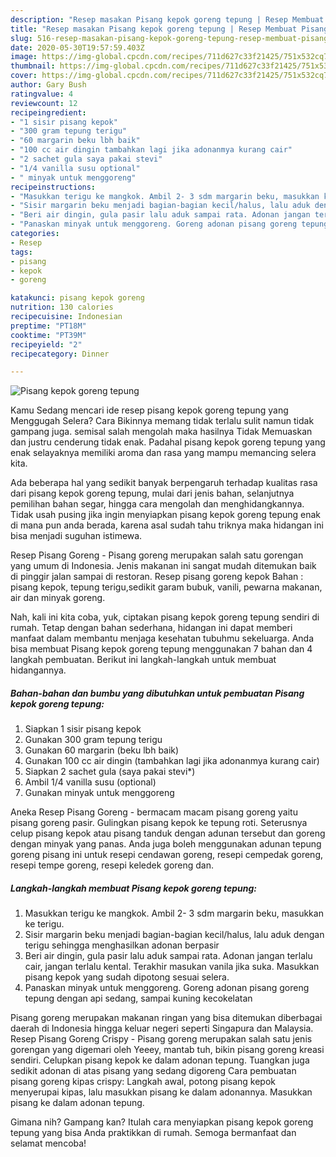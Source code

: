 ```yaml
---
description: "Resep masakan Pisang kepok goreng tepung | Resep Membuat Pisang kepok goreng tepung Yang Enak Dan Mudah"
title: "Resep masakan Pisang kepok goreng tepung | Resep Membuat Pisang kepok goreng tepung Yang Enak Dan Mudah"
slug: 516-resep-masakan-pisang-kepok-goreng-tepung-resep-membuat-pisang-kepok-goreng-tepung-yang-enak-dan-mudah
date: 2020-05-30T19:57:59.403Z
image: https://img-global.cpcdn.com/recipes/711d627c33f21425/751x532cq70/pisang-kepok-goreng-tepung-foto-resep-utama.jpg
thumbnail: https://img-global.cpcdn.com/recipes/711d627c33f21425/751x532cq70/pisang-kepok-goreng-tepung-foto-resep-utama.jpg
cover: https://img-global.cpcdn.com/recipes/711d627c33f21425/751x532cq70/pisang-kepok-goreng-tepung-foto-resep-utama.jpg
author: Gary Bush
ratingvalue: 4
reviewcount: 12
recipeingredient:
- "1 sisir pisang kepok"
- "300 gram tepung terigu"
- "60 margarin beku lbh baik"
- "100 cc air dingin tambahkan lagi jika adonanmya kurang cair"
- "2 sachet gula saya pakai stevi"
- "1/4 vanilla susu optional"
- " minyak untuk menggoreng"
recipeinstructions:
- "Masukkan terigu ke mangkok. Ambil 2- 3 sdm margarin beku, masukkan ke terigu."
- "Sisir margarin beku menjadi bagian-bagian kecil/halus, lalu aduk dengan terigu sehingga menghasilkan adonan berpasir"
- "Beri air dingin, gula pasir lalu aduk sampai rata. Adonan jangan terlalu cair, jangan terlalu kental. Terakhir masukan vanila jika suka. Masukkan pisang kepok yang sudah dipotong sesuai selera."
- "Panaskan minyak untuk menggoreng. Goreng adonan pisang goreng tepung dengan api sedang, sampai kuning kecokelatan"
categories:
- Resep
tags:
- pisang
- kepok
- goreng

katakunci: pisang kepok goreng 
nutrition: 130 calories
recipecuisine: Indonesian
preptime: "PT18M"
cooktime: "PT39M"
recipeyield: "2"
recipecategory: Dinner

---
```



![Pisang kepok goreng tepung](https://img-global.cpcdn.com/recipes/711d627c33f21425/751x532cq70/pisang-kepok-goreng-tepung-foto-resep-utama.jpg)

Kamu Sedang mencari ide resep pisang kepok goreng tepung yang Menggugah Selera? Cara Bikinnya memang tidak terlalu sulit namun tidak gampang juga. semisal salah mengolah maka hasilnya Tidak Memuaskan dan justru cenderung tidak enak. Padahal pisang kepok goreng tepung yang enak selayaknya memiliki aroma dan rasa yang mampu memancing selera kita.

Ada beberapa hal yang sedikit banyak berpengaruh terhadap kualitas rasa dari pisang kepok goreng tepung, mulai dari jenis bahan, selanjutnya pemilihan bahan segar, hingga cara mengolah dan menghidangkannya. Tidak usah pusing jika ingin menyiapkan pisang kepok goreng tepung enak di mana pun anda berada, karena asal sudah tahu triknya maka hidangan ini bisa menjadi suguhan istimewa.

Resep Pisang Goreng - Pisang goreng merupakan salah satu gorengan yang umum di Indonesia. Jenis makanan ini sangat mudah ditemukan baik di pinggir jalan sampai di restoran. Resep pisang goreng kepok Bahan : pisang kepok, tepung terigu,sedikit garam bubuk, vanili, pewarna makanan, air dan minyak goreng.


Nah, kali ini kita coba, yuk, ciptakan pisang kepok goreng tepung sendiri di rumah. Tetap dengan bahan sederhana, hidangan ini dapat memberi manfaat dalam membantu menjaga kesehatan tubuhmu sekeluarga. Anda bisa membuat Pisang kepok goreng tepung menggunakan 7 bahan dan 4 langkah pembuatan. Berikut ini langkah-langkah untuk membuat hidangannya.

<!--inarticleads1-->

##### Bahan-bahan dan bumbu yang dibutuhkan untuk pembuatan Pisang kepok goreng tepung:

1. Siapkan 1 sisir pisang kepok
1. Gunakan 300 gram tepung terigu
1. Gunakan 60 margarin (beku lbh baik)
1. Gunakan 100 cc air dingin (tambahkan lagi jika adonanmya kurang cair)
1. Siapkan 2 sachet gula (saya pakai stevi*)
1. Ambil 1/4 vanilla susu (optional)
1. Gunakan  minyak untuk menggoreng


Aneka Resep Pisang Goreng - bermacam macam pisang goreng yaitu pisang goreng pasir. Gulingkan pisang kepok ke tepung roti. Seterusnya celup pisang kepok atau pisang tanduk dengan adunan tersebut dan goreng dengan minyak yang panas. Anda juga boleh menggunakan adunan tepung goreng pisang ini untuk resepi cendawan goreng, resepi cempedak goreng, resepi tempe goreng, resepi keledek goreng dan. 

<!--inarticleads2-->

##### Langkah-langkah membuat Pisang kepok goreng tepung:

1. Masukkan terigu ke mangkok. Ambil 2- 3 sdm margarin beku, masukkan ke terigu.
1. Sisir margarin beku menjadi bagian-bagian kecil/halus, lalu aduk dengan terigu sehingga menghasilkan adonan berpasir
1. Beri air dingin, gula pasir lalu aduk sampai rata. Adonan jangan terlalu cair, jangan terlalu kental. Terakhir masukan vanila jika suka. Masukkan pisang kepok yang sudah dipotong sesuai selera.
1. Panaskan minyak untuk menggoreng. Goreng adonan pisang goreng tepung dengan api sedang, sampai kuning kecokelatan


Pisang goreng merupakan makanan ringan yang bisa ditemukan diberbagai daerah di Indonesia hingga keluar negeri seperti Singapura dan Malaysia. Resep Pisang Goreng Crispy - Pisang goreng merupakan salah satu jenis gorengan yang digemari oleh Yeeey, mantab tuh, bikin pisang goreng kreasi sendiri. Celupkan pisang kepok ke dalam adonan tepung. Tuangkan juga sedikit adonan di atas pisang yang sedang digoreng Cara pembuatan pisang goreng kipas crispy: Langkah awal, potong pisang kepok menyerupai kipas, lalu masukkan pisang ke dalam adonannya. Masukkan pisang ke dalam adonan tepung. 

Gimana nih? Gampang kan? Itulah cara menyiapkan pisang kepok goreng tepung yang bisa Anda praktikkan di rumah. Semoga bermanfaat dan selamat mencoba!
